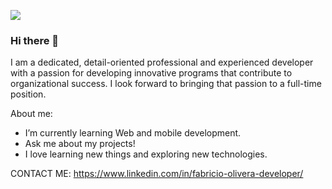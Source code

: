![](https://media.giphy.com/media/rvVHtEf42qjWDgmsDp/giphy.gif)

### Hi there 👋

I am a dedicated, detail-oriented professional and experienced developer with a passion for developing innovative programs that contribute to organizational success. I look forward to bringing that passion to a full-time position.

About me:

- I’m currently learning Web and mobile development.
- Ask me about my projects!
- I love learning new things and exploring new technologies.

CONTACT ME: https://www.linkedin.com/in/fabricio-olivera-developer/


